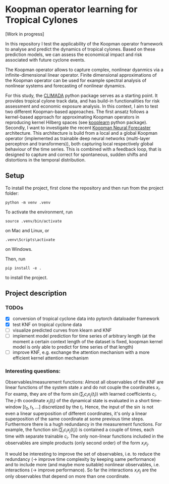 # Koopman operator learning for Tropical Cylones

[Work in progress]

In this repository I test the applicability of the Koopman operator framework to analyse
and predict the dynamics of tropical cylones. Based on these prediction models, we can 
assess the economical impact and risk associated with future cyclone events.

The Koopman operator allows to capture complex, nonlinear dyanmics via a infinite-dimensional linear operator.
Finite dimensional approximations of the Koopman operator can be used for example spectral analysis of nonlinear
systems and forecasting of nonlinear dynamics.

For this study, the [CLIMADA](https://github.com/CLIMADA-project/climada_python) python package serves as a starting point. It
provides tropical cylone track data, and has build-in functionalities for risk assessment and economic exposure analysis.
In this context, I aim to test two different Koopman-based approaches. The first ansatz follows a kernel-based approach for
approximating Koopman operators in reproducing kernel Hilberg spaces (see [kooplearn](https://github.com/Machine-Learning-Dynamical-Systems/kooplearn) python package).
Secondly, I want to investigate the recent [Koopman Neural Forecaster](https://github.com/google-research/google-research/tree/master/KNF) architecture.
This architecture is build from a local and a global Koopman operator (implemented as trainable deep neural networks (multi-layer perceptron and
transformers)), both capturing local respectively global behaviour of the time series. This is combined with a feedback loop,
that is designed to capture and correct for spontaneous, sudden shifts and distortions in the temporal distribution.


## Setup
To install the project, first clone the repository and then run from the project folder:
```
python -m venv .venv
```
To activate the environment, run
```
source .venv/bin/activate
```
on Mac and Linux, or
```
.venv\Scripts\activate
```
on Windows.

Then, run
```
pip install -e .
```
to install the project.


## Project description

### TODOs

- [x] conversion of tropical cyclone data into pytorch dataloader framework
- [x] test KNF on tropical cyclone data
- [ ] visualize predicted curves from klearn and KNF
- [ ] implement model prediction for time series of arbitrary length (at the moment a certain context length of the dataset is fixed, koopman kernel model is only able to predict for time series of that length) 
- [ ] improve KNF, e.g. exchange the attention mechanism with a more efficient kernel attention mechanism

### Interesting questions:

Observables/measurement functions: Almost all observables of the KNF are linear functions of the system state $x$ and do not couple the coordinates $x_i$. For examp, they are
of the form $\sin(\sum_i c_i x_j(t_i))$ with learned coefficients $c_i$. The $j$-th coordinate $x_j(t_i)$ of the dynamical state is evaluated in a short time-window $[t_0, t_1, \dots]$
discretized by the $t_i$. Hence, the input of the $\sin$ is not even a linear superposition of different coordinates, it's only a linear superposition of the same coordinate at some previous time steps.
Furthermore there is a hugh redundancy in the measurement functions. For example, the function $\sin(\sum_i c_i x_j(t_i))$ is contained a couple of times, each time with separate trainable $c_i$.
The only non-linear functions included in the observables are simple products (only second order) of the form $x_i x_j$.

It would be interesting to improve the set of observables, i.e. to reduce the redundancy (-> improve time complexity by keeping same performance) and to include more (and maybe more suitable)
nonlinear observables, i.e. interactions (-> improve performance). So far the interactions $x_i x_j$ are the only observables that depend on more than one coordinate.
